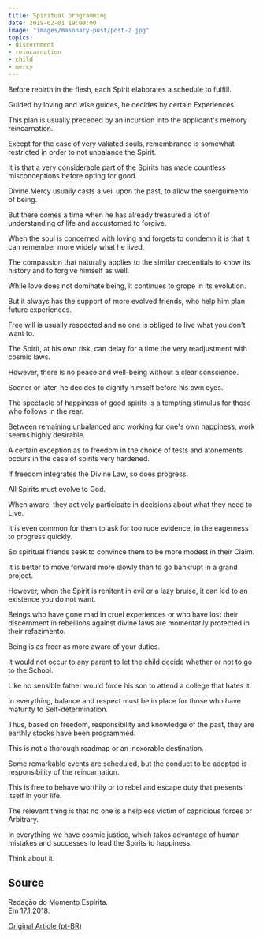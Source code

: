 ```yaml
---
title: Spiritual programming
date: 2019-02-01 19:00:00
image: "images/masonary-post/post-2.jpg"
topics: 
- discernment
- reincarnation
- child
- mercy
---
```


Before rebirth in the flesh, each Spirit elaborates a schedule to fulfill.

Guided by loving and wise guides, he decides by certain
Experiences.

This plan is usually preceded by an incursion into the applicant's memory
reincarnation.

Except for the case of very valiated souls, remembrance is somewhat restricted in order to
not unbalance the Spirit.

It is that a very considerable part of the Spirits has made countless misconceptions
before opting for good.

Divine Mercy usually casts a veil upon the past, to allow the
soerguimento of being.

But there comes a time when he has already treasured a lot of understanding of life and
accustomed to forgive.

When the soul is concerned with loving and forgets to condemn it is that it can remember more
widely what he lived.

The compassion that naturally applies to the similar credentials to know its
history and to forgive himself as well.

While love does not dominate being, it continues to grope in its evolution.

But it always has the support of more evolved friends, who help him
plan future experiences.

Free will is usually respected and no one is obliged to live what
you don't want to.

The Spirit, at his own risk, can delay for a time the very
readjustment with cosmic laws.

However, there is no peace and well-being without a clear conscience.

Sooner or later, he decides to dignify himself before his own eyes.

The spectacle of happiness of good spirits is a tempting stimulus for those who
follows in the rear.

Between remaining unbalanced and working for one's own happiness, work
seems highly desirable.

A certain exception as to freedom in the choice of tests and atonements occurs in the
case of spirits very hardened.

If freedom integrates the Divine Law, so does progress.

All Spirits must evolve to God.

When aware, they actively participate in decisions about what they need to
Live.

It is even common for them to ask for too rude evidence, in the eagerness to progress quickly.

So spiritual friends seek to convince them to be more modest in their
Claim.

It is better to move forward more slowly than to go bankrupt in a grand project.

However, when the Spirit is renitent in evil or a lazy bruise, it can
led to an existence you do not want.

Beings who have gone mad in cruel experiences or who have lost their discernment in
rebellions against divine laws are momentarily protected in their
refazimento.

Being is as freer as more aware of your duties.

It would not occur to any parent to let the child decide whether or not to go to the
School.

Like no sensible father would force his son to attend a college that hates it.

In everything, balance and respect must be in place for those who have maturity to
Self-determination.

Thus, based on freedom, responsibility and knowledge of the past, they are
earthly stocks have been programmed.

This is not a thorough roadmap or an inexorable destination.

Some remarkable events are scheduled, but the conduct to be adopted is
responsibility of the reincarnation.

This is free to behave worthily or to rebel and escape duty
that presents itself in your life.

The relevant thing is that no one is a helpless victim of capricious forces or
Arbitrary.

In everything we have cosmic justice, which takes advantage of human mistakes and successes to
lead the Spirits to happiness.

Think about it.

## Source
Redação do Momento Espírita.  
Em 17.1.2018.


[Original Article (pt-BR)](http://momento.com.br/pt/ler_texto.php?id=5319)
